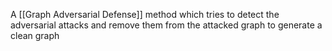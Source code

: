 A [[Graph Adversarial Defense]] method which tries to detect the adversarial attacks and remove them from the attacked graph to generate a clean graph